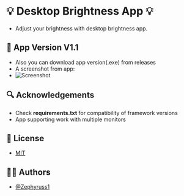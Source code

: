 
# 💡 Desktop Brightness App 💡

- Adjust your brightness with desktop brightness app.

## 🥪 App Version V1.1

- Also you can download app version(.exe) from releases
- A screenshot from app:
- ![Screenshot](https://github.com/Zephyruss1/Desktop-Brightness-App/assets/92221043/52db6edc-3e7e-4a8b-aa2a-9547996b3d52)
## 🔍 Acknowledgements

 - Check **requirements.txt** for compatibility of framework versions
 - App supporting work with multiple monitors

## 📄 License

- [MIT](https://github.com/Zephyruss1/Desktop-Brightness/blob/main/LICENSE)


## 🧙🏼 Authors

- [@Zephyruss1](https://https://github.com/Zephyruss1)

